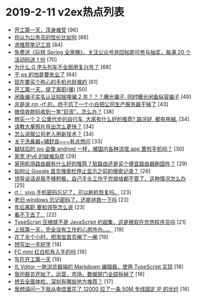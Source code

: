 # 2019-2-11 v2ex热点列表

+ [开工第一天，浑身难受](https://www.v2ex.com/t/533824#reply96) [96]
+ [你认为公务员的性价比如何](https://www.v2ex.com/t/533896#reply88) [88]
+ [求推荐笔记工具](https://www.v2ex.com/t/533840#reply84) [84]
+ [免费送《玩转 Spring 全家桶》，关注公众号并回帖即可参与抽奖，每满 20 个活动码送 1 份](https://www.v2ex.com/t/533928#reply70) [70]
+ [为什么 G 字头列车不全部用复兴号？](https://www.v2ex.com/t/533911#reply68) [68]
+ [干 ps 的怕是要失业了](https://www.v2ex.com/t/533872#reply64) [64]
+ [现在要买个称心的手机也挺难的](https://www.v2ex.com/t/533863#reply61) [61]
+ [开工第一天，提了离职(裸)](https://www.v2ex.com/t/533931#reply50) [50]
+ [闲鱼骗子实名认证招摇撞骗 2 年？？？曝光骗子, 同时曝光闲鱼纵容骗子](https://www.v2ex.com/t/533925#reply49) [49]
+ [总是说 rm -rf 的，终于坑了一个小白把公司生产服务器干掉了](https://www.v2ex.com/t/533926#reply43) [43]
+ [微信收款码收到一笔“巨资”，怎么办？](https://www.v2ex.com/t/533829#reply38) [38]
+ [想买一个 2 公里代步的自行车, 大家有什么好的推荐? 路况好, 都有电梯.](https://www.v2ex.com/t/533851#reply34) [34]
+ [请教大量照片导出怎么更快？](https://www.v2ex.com/t/533974#reply34) [34]
+ [怎么说服公司老人用新技术？](https://www.v2ex.com/t/533980#reply34) [34]
+ [关于洗鼻器+辅舒良~~~有点想问](https://www.v2ex.com/t/533933#reply33) [33]
+ [越狱后的 ios 会像 android 一样，被国内各种流氓 app 蔷煎手机吗？](https://www.v2ex.com/t/533821#reply30) [30]
+ [家宽 IPv6 的疑难杂症](https://www.v2ex.com/t/533848#reply29) [29]
+ [家用机场路由器有什么好的推荐？软路由还是买个便宜路由器刷固件？](https://www.v2ex.com/t/533859#reply29) [29]
+ [如何让 Google 首页搜索栏停止显示之前的搜索记录？](https://www.v2ex.com/t/533845#reply26) [26]
+ [领导谈话说我不够积极，自己手头工作干完就啥都不管了，这种情况怎么办](https://www.v2ex.com/t/534005#reply25) [25]
+ [rt： vivo 手机密码忘记了，可以刷机恢复吗。](https://www.v2ex.com/t/533828#reply23) [23]
+ [老旧 windows 忘记密码了，还能拯救一下吗](https://www.v2ex.com/t/533839#reply23) [23]
+ [年后离职,要和领导怎么说](https://www.v2ex.com/t/533917#reply23) [23]
+ [看不下去了…](https://www.v2ex.com/t/534021#reply22) [22]
+ [TypeScript 压根就不是 JavaScript 的超集，这是微软在忽悠程序员吗](https://www.v2ex.com/t/533938#reply21) [21]
+ [上班第一天，完全没有工作的心思咋办。。。](https://www.v2ex.com/t/533865#reply19) [19]
+ [花了半个小时，把淘宝首页阉了一阉](https://www.v2ex.com/t/533900#reply19) [19]
+ [想写出一手好字](https://www.v2ex.com/t/533818#reply18) [18]
+ [FC mini 红白机有入手的吗](https://www.v2ex.com/t/533825#reply18) [18]
+ [写在开工第一天](https://www.v2ex.com/t/533838#reply18) [18]
+ [♏ Vditor 一款浏览器端的 Markdown 编辑器，使用 TypeScript 实现](https://www.v2ex.com/t/533841#reply18) [18]
+ [我司裁员开始了，运营，市场，数据部门全部拆掉了](https://www.v2ex.com/t/533894#reply18) [18]
+ [想去全面体检，深圳有哪些地方推荐？](https://www.v2ex.com/t/534028#reply17) [17]
+ [我想请问一下我从电信里花了 12000 拉了一条 50M 专线固定 IP 的光纤](https://www.v2ex.com/t/534043#reply16) [16]
